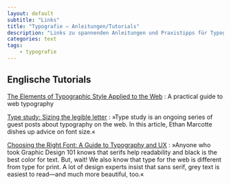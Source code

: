 ```yaml
---
layout: default
subtitle: "Links"
title: "Typografie – Anleitungen/Tutorials"
description: "Links zu spannenden Anleitungen und Praxistipps für Typografie, insbesondere Typografie im Netz."
categories: text
tags:
    - typografie
---
```

## Englische Tutorials

[The Elements of Typographic Style Applied to the Web][3]
:   A practical guide to web typography

[Type study: Sizing the legible letter][1]
:   »Type study is an ongoing series of guest posts about typography on the web. In this article, Ethan Marcotte dishes up advice on font size.«

[Choosing the Right Font: A Guide to Typography and UX][2]
:   »Anyone who took Graphic Design 101 knows that serifs help readability and black is the best color for text. But, wait! We also know that type for the web is different from type for print. A lot of design experts insist that sans serif, grey text is easiest to read—and much more beautiful, too.«




 [1]: http://blog.typekit.com/2011/11/09/type-study-sizing-the-legible-letter/
 [2]: http://www.usertesting.com/blog/2014/08/06/choosing-the-right-font-a-guide-to-typography-and-user-experience/
 [3]: http://webtypography.net/
 [4]: http://www.typolexikon.de/
 [5]: http://www.typografie.info/
 [6]: #
 [7]: #
 [8]: #
 [9]: #
 [10]: #